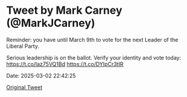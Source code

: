 # Tweet by Mark Carney (@MarkJCarney)

Reminder: you have until March 9th to vote for the next Leader of the Liberal Party.

Serious leadership is on the ballot. Verify your identity and vote today: https://t.co/laz75VQ1Bd https://t.co/DYIpCr3tIR

Date: 2025-03-02 22:42:25

[Original Tweet](https://x.com/MarkJCarney/status/1896330277984829716)
